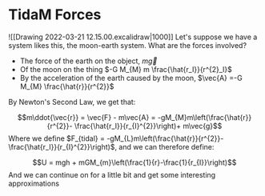 # TidaM Forces


![[Drawing 2022-03-21 12.15.00.excalidraw|1000]]
Let's suppose we have a system likes this, the moon-earth system. What are the forces involved?

- The force of the earth on the object, $m \vec{g}$ 
- Of the moon on the thing $-G M_{M} m \frac{\hat{r_I}}{r^{2}_I}$ 
- By the acceleration of the earth caused by the moon, $\vec{A} =-G M_{M} \frac{\hat{r}}{r^{2}}$

By Newton's Second Law, we get that:

$$m\ddot{\vec{r}} = \vec{F} - m\vec{A} =  -gM_{M}m\left(\frac{\hat{r}}{r^{2}}- \frac{\hat{r_I}}{r_{I}^{2}}\right)+ m\vec{g}$$
Where we define $F_{tidal} = -gM_{L}m\left(\frac{\hat{r}}{r^{2}}- \frac{\hat{r_I}}{r_{I}^{2}}\right)$, and we can therefore define:

$$U = mgh + mGM_{m}\left(\frac{1}{r}-\frac{1}{r_{I}}\right)$$
And we can continue on for a little bit and get some interesting approximations